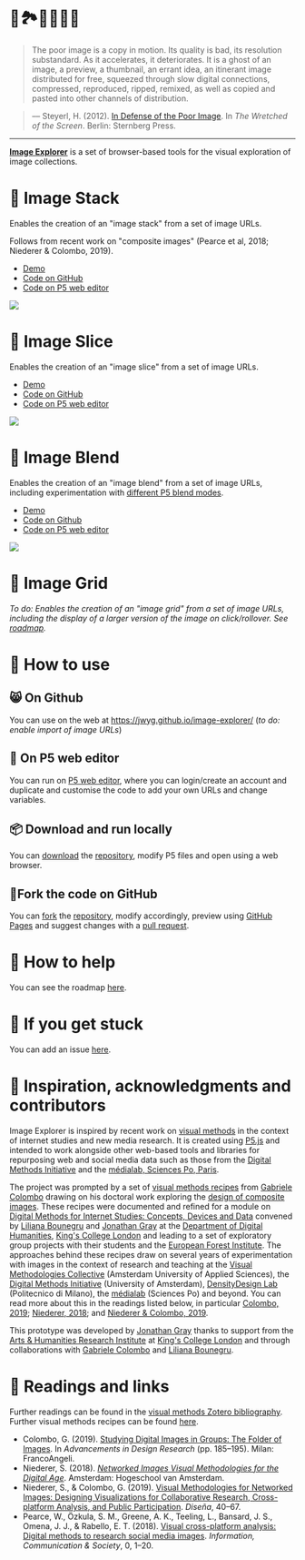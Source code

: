 # 🌌🏞🎑🌇🌁🔭

> The poor image is a copy in motion. Its quality is bad, its resolution substandard. As it accelerates, it deteriorates. It is a ghost of an image, a preview, a thumbnail, an errant idea, an itinerant image distributed for free, squeezed through slow digital connections, compressed, reproduced, ripped, remixed, as well as copied and pasted into other channels of distribution.

> –– Steyerl, H. (2012). [In Defense of the Poor Image](https://www.e-flux.com/journal/10/61362/in-defense-of-the-poor-image/). In *The Wretched of the Screen*. Berlin: Sternberg Press.

***

[**Image Explorer**](https://jwyg.github.io/image-explorer/) is a set of browser-based tools for the visual exploration of image collections.

# 🥞 Image Stack

Enables the creation of an "image stack" from a set of image URLs.

Follows from recent work on "composite images" (Pearce et al, 2018; Niederer & Colombo, 2019).

* [Demo](https://jwyg.github.io/image-explorer/image-stack)
* [Code on GitHub](https://github.com/jwyg/image-explorer/blob/gh-pages/image-stack/sketch.js)
* [Code on P5 web editor](https://editor.p5js.org/jwyg/sketches/vmGk8vbAU)


![](https://i.imgur.com/A6yZXyj.jpg?1)

# 🍉 Image Slice

Enables the creation of an "image slice" from a set of image URLs.

* [Demo](https://jwyg.github.io/image-explorer/image-slice)
* [Code on GitHub](https://github.com/jwyg/image-explorer/blob/gh-pages/image-slice/sketch.js)
* [Code on P5 web editor](https://editor.p5js.org/jwyg/sketches/Iv99Pz2mG)

![](https://i.imgur.com/lVT9R43.jpg?1)

# 🍹 Image Blend

Enables the creation of an "image blend" from a set of image URLs, including experimentation with [different P5 blend modes](https://p5js.org/reference/#/p5/blend).

* [Demo](https://jwyg.github.io/image-explorer/image-blend)
* [Code on Github](https://github.com/jwyg/image-explorer/blob/gh-pages/image-blend/sketch.js)
* [Code on P5 web editor](https://editor.p5js.org/jwyg/sketches/l34CpRlNO)

![](https://i.imgur.com/Fhvg8WF.jpg?1)

# 🍱 Image Grid

*To do: Enables the creation of an "image grid" from a set of image URLs, including the display of a larger version of the image on click/rollover. See [roadmap](https://github.com/jwyg/image-explorer/projects/1).*

# 🎒 How to use

## 😸 On Github

You can use on the web at <https://jwyg.github.io/image-explorer/> (*to do: enable import of image URLs*)

## 🧮 On P5 web editor

You can run on [P5 web editor](https://editor.p5js.org/jwyg/sketches/l34CpRlNO), where you can login/create an account and duplicate and customise the code to add your own URLs and change variables.

## 📦 Download and run locally

You can [download](https://github.com/jwyg/image-explorer/archive/gh-pages.zip) the [repository](https://github.com/jwyg/image-explorer), modify P5 files and open using a web browser.

## 🍴Fork the code on GitHub

You can [fork](https://help.github.com/en/github/getting-started-with-github/fork-a-repo) the [repository](https://github.com/jwyg/image-explorer), modify accordingly, preview using [GitHub Pages](https://pages.github.com/) and suggest changes with a [pull request](https://help.github.com/en/github/collaborating-with-issues-and-pull-requests/about-pull-requests).

# 🎏 How to help

You can see the roadmap [here](https://github.com/jwyg/image-explorer/projects/1).

# 🙈 If you get stuck

You can add an issue [here](https://github.com/jwyg/image-explorer/issues).

# 🐙 Inspiration, acknowledgments and contributors

Image Explorer is inspired by recent work on [visual methods](https://www.zotero.org/groups/visual_methods) in the context of internet studies and new media research. It is created using [P5.js](https://p5js.org/) and intended to work alongside other web-based tools and libraries for repurposing web and social media data such as those from the [Digital Methods Initiative](https://tools.digitalmethods.net/) and the [médialab, Sciences Po, Paris](http://tools.medialab.sciences-po.fr/).

The project was prompted by a set of [visual methods recipes](http://recipes.publicdatalab.org/) from [Gabriele Colombo](https://densitydesign.org/person/gabriele-colombo/) drawing on his doctoral work exploring the [design of composite images](https://www.politesi.polimi.it/handle/10589/141266). These recipes were documented and refined for a module on [Digital Methods for Internet Studies: Concepts, Devices and Data](https://www.kcl.ac.uk/artshums/depts/ddh/modules/level7/7aavdm28) convened by [Liliana Bounegru](https://lilianabounegru.org/) and [Jonathan Gray](http://jonathangray.org/) at the [Department of Digital Humanities](https://www.kcl.ac.uk/ddh), [King's College London](http://kcl.ac.uk/) and leading to a set of exploratory group projects with their students and the [European Forest Institute](https://www.efi.int/). The approaches behind these recipes draw on several years of experimentation with images in the context of research and teaching at the [Visual Methodologies Collective](https://visualmethodologies.org/) (Amsterdam University of Applied Sciences), the [Digital Methods Initiative](http://digitalmethods.net/) (University of Amsterdam), [DensityDesign Lab](https://densitydesign.org/) (Politecnico di Milano), the [médialab](https://medialab.sciencespo.fr/) (Sciences Po) and beyond. You can read more about this in the readings listed below, in particular [Colombo, 2019](https://re.public.polimi.it/retrieve/handle/11311/1075861/340493/phd2019_Rampino_Mariani_Colombo.pdf); [Niederer, 2018](http://ojs.uc.cl/index.php/Disena/article/view/151); and [Niederer & Colombo, 2019](http://ojs.uc.cl/index.php/Disena/article/view/151).

This prototype was developed by [Jonathan Gray](http://jonathangray.org/) thanks to support from the [Arts & Humanities Research Institute](https://www.kcl.ac.uk/ahri) at [King's College London](http://kcl.ac.uk/) and through collaborations with [Gabriele Colombo](https://densitydesign.org/person/gabriele-colombo/) and [Liliana Bounegru](https://lilianabounegru.org/).

# 📖 Readings and links

Further readings can be found in the [visual methods Zotero bibliography](https://www.zotero.org/groups/visual_methods). Further visual methods recipes can be found [here](http://recipes.publicdatalab.org/).

* Colombo, G. (2019). [Studying Digital Images in Groups: The Folder of Images](https://re.public.polimi.it/retrieve/handle/11311/1075861/340493/phd2019_Rampino_Mariani_Colombo.pdf). In *Advancements in Design Research* (pp. 185–195). Milan: FrancoAngeli.
* Niederer, S. (2018). [*Networked Images Visual Methodologies for the Digital Age*](https://pure.hva.nl/ws/files/4959407/networked_images_1_.pdf). Amsterdam: Hogeschool van Amsterdam.
* Niederer, S., & Colombo, G. (2019). [Visual Methodologies for Networked Images: Designing Visualizations for Collaborative Research, Cross-platform Analysis, and Public Participation](http://ojs.uc.cl/index.php/Disena/article/view/151). *Diseña*, 40–67.
* Pearce, W., Özkula, S. M., Greene, A. K., Teeling, L., Bansard, J. S., Omena, J. J., & Rabello, E. T. (2018). [Visual cross-platform analysis: Digital methods to research social media images](https://www.tandfonline.com/doi/full/10.1080/1369118X.2018.1486871). *Information, Communication & Society*, 0, 1–20.
